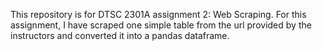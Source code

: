 This repository is for DTSC 2301A assignment 2: Web Scraping. 
For this assignment, I have scraped one simple table from the url provided by the instructors and converted it into a pandas dataframe. 
